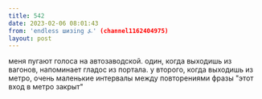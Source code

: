 ```yaml
---
title: 542
date: 2023-02-06 08:01:43
from: 'endless шизing ⍼' (channel1162404975)
layout: post
---
```


меня пугают голоса на автозаводской. 
один, когда выходишь из вагонов, напоминает гладос из портала. у второго, когда выходишь из метро, очень маленькие интервалы между повторениями фразы "этот вход в метро закрыт"
